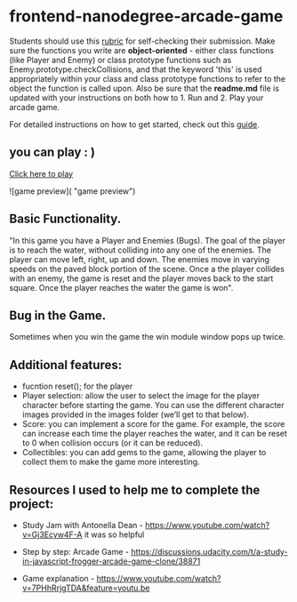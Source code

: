 frontend-nanodegree-arcade-game
===============================

Students should use this [rubric](https://review.udacity.com/#!/projects/2696458597/rubric) for self-checking their submission. Make sure the functions you write are **object-oriented** - either class functions (like Player and Enemy) or class prototype functions such as Enemy.prototype.checkCollisions, and that the keyword 'this' is used appropriately within your class and class prototype functions to refer to the object the function is called upon. Also be sure that the **readme.md** file is updated with your instructions on both how to 1. Run and 2. Play your arcade game.

For detailed instructions on how to get started, check out this [guide](https://docs.google.com/document/d/1v01aScPjSWCCWQLIpFqvg3-vXLH2e8_SZQKC8jNO0Dc/pub?embedded=true).

## you can play : )

[Click here to play]()

![game preview]( "game preview")


## Basic Functionality.

"In this game you have a Player and Enemies (Bugs). The goal of the player is to reach the water, without colliding into any one of the enemies. The player can move left, right, up and down. The enemies move in varying speeds on the paved block portion of the scene. Once a the player collides with an enemy, the game is reset and the player moves back to the start square. Once the player reaches the water the game is won".

## Bug in the Game.

Sometimes when you win the game the win module window pops up twice.

## Additional features:


* fucntion reset(); for the player
* Player selection: allow the user to select the image for the player character before starting the game. You can use the different character images provided in the images folder (we’ll get to that below).
* Score: you can implement a score for the game. For example, the score can increase each time the player reaches the water, and it can be reset to 0 when collision occurs (or it can be reduced).
* Collectibles: you can add gems to the game, allowing the player to collect them to make the game more interesting.

## Resources I used to help me to complete the project:

- Study Jam with Antonella Dean - https://www.youtube.com/watch?v=Gj3Ecyw4F-A it was so helpful

- Step by step: Arcade Game - https://discussions.udacity.com/t/a-study-in-javascript-frogger-arcade-game-clone/38871

- Game explanation - https://www.youtube.com/watch?v=7PHhRrjgTDA&feature=youtu.be